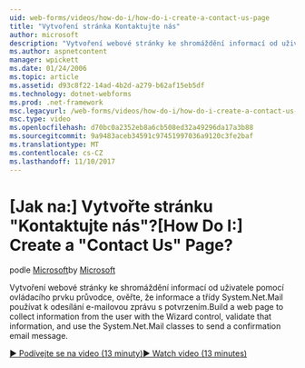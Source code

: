 ```yaml
---
uid: web-forms/videos/how-do-i/how-do-i-create-a-contact-us-page
title: "Vytvoření stránka Kontaktujte nás"
author: microsoft
description: "Vytvoření webové stránky ke shromáždění informací od uživatele pomocí ovládacího prvku průvodce, ověřte, že informace a používat k odesílání nakonfi třídy System.Net.Mail..."
ms.author: aspnetcontent
manager: wpickett
ms.date: 01/24/2006
ms.topic: article
ms.assetid: d93c8f22-14ad-4b2d-a279-b62af15eb5df
ms.technology: dotnet-webforms
ms.prod: .net-framework
msc.legacyurl: /web-forms/videos/how-do-i/how-do-i-create-a-contact-us-page
msc.type: video
ms.openlocfilehash: d70bc0a2352eb8a6cb508ed32a49296da17a3b88
ms.sourcegitcommit: 9a9483aceb34591c97451997036a9120c3fe2baf
ms.translationtype: MT
ms.contentlocale: cs-CZ
ms.lasthandoff: 11/10/2017
---
```

<a name="how-do-i-create-a-contact-us-page"></a><span data-ttu-id="6d556-103">[Jak na:] Vytvořte stránku "Kontaktujte nás"?</span><span class="sxs-lookup"><span data-stu-id="6d556-103">[How Do I:] Create a "Contact Us" Page?</span></span>
====================
<span data-ttu-id="6d556-104">podle [Microsoft](https://github.com/microsoft)</span><span class="sxs-lookup"><span data-stu-id="6d556-104">by [Microsoft](https://github.com/microsoft)</span></span>

<span data-ttu-id="6d556-105">Vytvoření webové stránky ke shromáždění informací od uživatele pomocí ovládacího prvku průvodce, ověřte, že informace a třídy System.Net.Mail používat k odesílání e-mailovou zprávu s potvrzením.</span><span class="sxs-lookup"><span data-stu-id="6d556-105">Build a web page to collect information from the user with the Wizard control, validate that information, and use the System.Net.Mail classes to send a confirmation email message.</span></span>

[<span data-ttu-id="6d556-106">&#9654; Podívejte se na video (13 minuty)</span><span class="sxs-lookup"><span data-stu-id="6d556-106">&#9654; Watch video (13 minutes)</span></span>](https://channel9.msdn.com/Blogs/ASP-NET-Site-Videos/how-do-i-create-a-contact-us-page)
